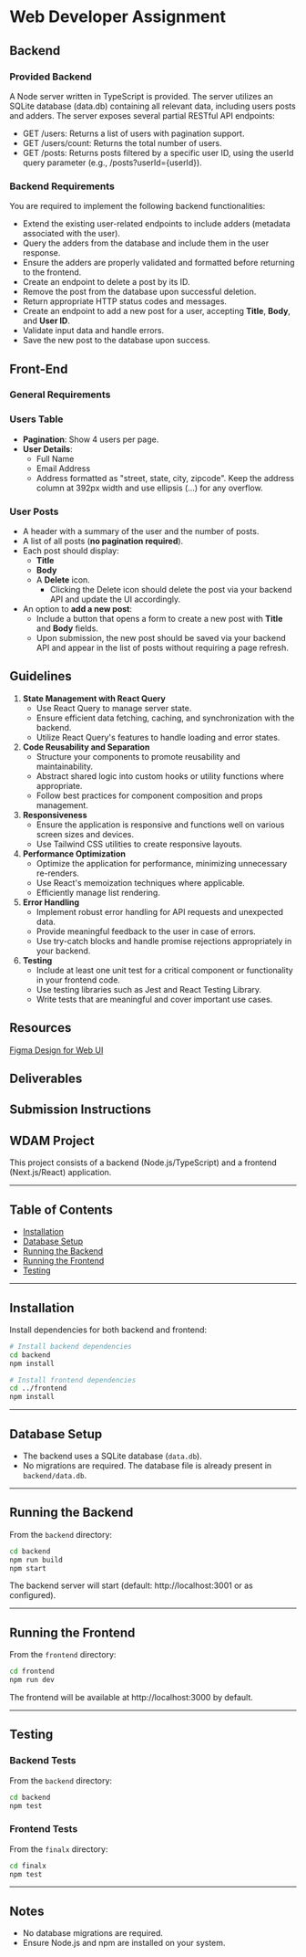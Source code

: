 # Web Developer Assignment

## Backend

### Provided Backend

A Node server written in TypeScript is provided.
The server utilizes an SQLite database (data.db) containing all relevant data, including users posts and adders.
The server exposes several partial RESTful API endpoints:

- GET /users: Returns a list of users with pagination support.
- GET /users/count: Returns the total number of users.
- GET /posts: Returns posts filtered by a specific user ID, using the userId query parameter (e.g., /posts?userId={userId}).

### Backend Requirements

You are required to implement the following backend functionalities:

- Extend the existing user-related endpoints to include adders (metadata associated with the user).
- Query the adders from the database and include them in the user response.
- Ensure the adders are properly validated and formatted before returning to the frontend.
- Create an endpoint to delete a post by its ID.
- Remove the post from the database upon successful deletion.
- Return appropriate HTTP status codes and messages.
- Create an endpoint to add a new post for a user, accepting **Title**, **Body**, and **User ID**.
- Validate input data and handle errors.
- Save the new post to the database upon success.

## Front-End

### General Requirements

### Users Table

- **Pagination**: Show 4 users per page.
- **User Details**:
  - Full Name
  - Email Address
  - Address formatted as "street, state, city, zipcode". Keep the address column at 392px width and use ellipsis (...) for any overflow.

### User Posts

- A header with a summary of the user and the number of posts.
- A list of all posts (**no pagination required**).
- Each post should display:
  - **Title**
  - **Body**
  - A **Delete** icon.
    - Clicking the Delete icon should delete the post via your backend API and update the UI accordingly.
- An option to **add a new post**:
  - Include a button that opens a form to create a new post with **Title** and **Body** fields.
  - Upon submission, the new post should be saved via your backend API and appear in the list of posts without requiring a page refresh.

## Guidelines

1. **State Management with React Query**
   - Use React Query to manage server state.
   - Ensure efficient data fetching, caching, and synchronization with the backend.
   - Utilize React Query's features to handle loading and error states.
2. **Code Reusability and Separation**
   - Structure your components to promote reusability and maintainability.
   - Abstract shared logic into custom hooks or utility functions where appropriate.
   - Follow best practices for component composition and props management.
3. **Responsiveness**
   - Ensure the application is responsive and functions well on various screen sizes and devices.
   - Use Tailwind CSS utilities to create responsive layouts.
4. **Performance Optimization**
   - Optimize the application for performance, minimizing unnecessary re-renders.
   - Use React's memoization techniques where applicable.
   - Efficiently manage list rendering.
5. **Error Handling**
   - Implement robust error handling for API requests and unexpected data.
   - Provide meaningful feedback to the user in case of errors.
   - Use try-catch blocks and handle promise rejections appropriately in your backend.
6. **Testing**
   - Include at least one unit test for a critical component or functionality in your frontend code.
   - Use testing libraries such as Jest and React Testing Library.
   - Write tests that are meaningful and cover important use cases.

## Resources

[Figma Design for Web UI](https://www.figma.com/design/Wkbz27sGWBOFMDocOck4mm/Full-Stack-Developer-Assignment?node-id=0-1&node-type=canvas&t=zK4X8qKaPmxu84XZ-0)

## Deliverables

## Submission Instructions

## WDAM Project

This project consists of a backend (Node.js/TypeScript) and a frontend (Next.js/React) application.

---

## Table of Contents

- [Installation](#installation)
- [Database Setup](#database-setup)
- [Running the Backend](#running-the-backend)
- [Running the Frontend](#running-the-frontend)
- [Testing](#testing)

---

## Installation

Install dependencies for both backend and frontend:

```bash
# Install backend dependencies
cd backend
npm install

# Install frontend dependencies
cd ../frontend
npm install
```

---

## Database Setup

- The backend uses a SQLite database (`data.db`).
- No migrations are required. The database file is already present in `backend/data.db`.

---

## Running the Backend

From the `backend` directory:

```bash
cd backend
npm run build
npm start
```

The backend server will start (default: http://localhost:3001 or as configured).

---

## Running the Frontend

From the `frontend` directory:

```bash
cd frontend
npm run dev
```

The frontend will be available at http://localhost:3000 by default.

---

## Testing

### Backend Tests

From the `backend` directory:

```bash
cd backend
npm test
```

### Frontend Tests

From the `finalx` directory:

```bash
cd finalx
npm test
```

---

## Notes

- No database migrations are required.
- Ensure Node.js and npm are installed on your system.
